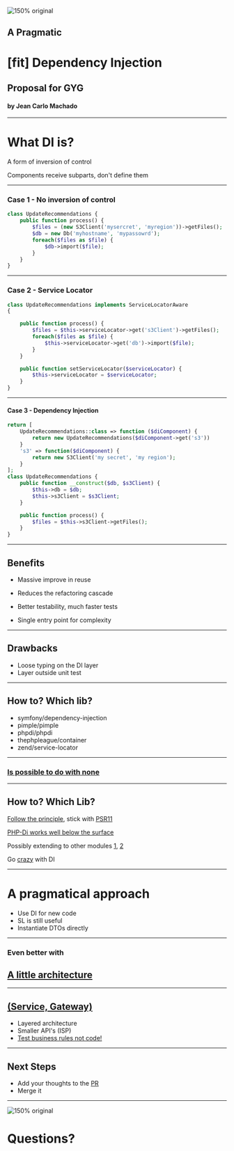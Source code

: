 ![150% original](bg.jpg)
## A Pragmatic
# [fit] Dependency Injection
## Proposal for GYG


#### by Jean Carlo Machado

---

# What DI is?

A form of inversion of control

Components receive subparts, don't define them

----

### Case 1 - No inversion of control

```php
class UpdateRecommendations {
    public function process() {
        $files = (new S3Client('mysercret', 'myregion'))->getFiles();
        $db = new Db('myhostname', 'mypassowrd');
        foreach($files as $file) {
            $db->import($file);
        }
    }
}
```

---


### Case 2 - Service Locator

```php
class UpdateRecommendations implements ServiceLocatorAware
{

    public function process() {
        $files = $this->serviceLocator->get('s3Client')->getFiles();
        foreach($files as $file) {
            $this->serviceLocator->get('db')->import($file);
        }
    }

    public function setServiceLocator($serviceLocator) {
        $this->serviceLocator = $serviceLocator;
    }
}
```

----


#### Case 3 - Dependency Injection

```php
return [
    UpdateRecommendations::class => function ($diComponent) {
        return new UpdateRecommendations($diComponent->get('s3'))
    }
    's3' => function($diComponent) {
        return new S3Client('my secret', 'my region');
    }
];
class UpdateRecommendations {
    public function __construct($db, $s3Client) {
        $this->db = $db;
        $this->s3Client = $s3Client;
    }

    public function process() {
        $files = $this->s3Client->getFiles();
    }
}
```

---

## Benefits

- Massive improve in reuse

- Reduces the refactoring cascade

- Better testability, much faster tests

- Single entry point for complexity

---

## Drawbacks

- Loose typing on the DI layer
- Layer outside unit test

----


## How to? Which lib?

- symfony/dependency-injection
- pimple/pimple
- phpdi/phpdi
- thephpleague/container
- zend/service-locator

----

### [Is possible to do with none](https://github.com/getyourguide/fishfarm/blob/ae59dad2a342a81d4746f6e253ebfd35dbf01fac/gyg/customer/src/DesktopBundle/Activity/Recommendations/Recommendations.php#L15)

----

## How to? Which Lib?

[Follow the principle](https://github.com/getyourguide/fishfarm/pull/11884/commits/88cdccd6e5a55346f7d3f60f7c8e55309434bcab), stick  with [PSR11](https://github.com/php-fig/fig-standards/blob/master/accepted/PSR-11-container.md)

[PHP-Di works well below the surface](https://github.com/getyourguide/fishfarm/pull/11880/commits/c0cf0b91e1cd7d787461b25995bfb2d353b6c7dd)

Possibly extending to other modules [1](https://github.com/getyourguide/fishfarm/pull/11880/commits/cc335f0f10cf885741c824568d8019f6e02f95ac), [2](https://github.com/getyourguide/fishfarm/pull/11884/commits/1b2c07912295330edc921b16eb49b23a077d67f2)

Go [crazy](https://github.com/getyourguide/fishfarm/pull/11884/commits/1ea17ec00a2a6daf2e5937e9bc9ac5297227ee2f) with DI

----

# A pragmatical approach

- Use DI for new code
- SL is still useful
- Instantiate DTOs directly

---

### Even better with

## [A little architecture](http://blog.cleancoder.com/uncle-bob/2016/01/04/ALittleArchitecture.html)

---

## [(Service, Gateway)](https://github.com/getyourguide/fishfarm/tree/master/gyg/customer/src/DesktopBundle/Activity/Recommendations)

- Layered architecture
- Smaller API's (ISP)
- [Test business rules not code!](https://github.com/getyourguide/fishfarm/blob/ae59dad2a342a81d4746f6e253ebfd35dbf01fac/gyg/customer/tests/Unit/DesktopBundle/Activity/Recommendations/RecommendationsTest.php#L33)


----

## Next Steps

 - Add your thoughts to the [PR](https://github.com/getyourguide/fishfarm/pull/11880/files)
 - Merge it

---


![150% original](bg.jpg)
# Questions?


